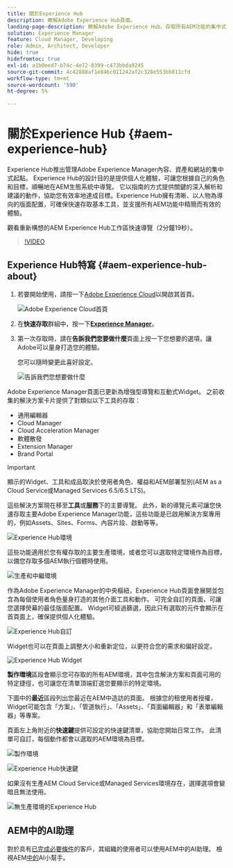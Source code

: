 ```yaml
---
title: 關於Experience Hub
description: 瞭解Adobe Experience Hub頁面。
landing-page-description: 瞭解Adobe Experience Hub，存取所有AEM功能的集中式起點。
solution: Experience Manager
feature: Cloud Manager, Developing
role: Admin, Architect, Developer
hide: true
hidefromtoc: true
exl-id: a1b0eed7-b74c-4e72-8399-c473bbda9245
source-git-commit: 4c42888af1e846c011242af2c328e553bb811cfd
workflow-type: tm+mt
source-wordcount: '590'
ht-degree: 5%

---
```


# 關於Experience Hub {#aem-experience-hub}

Experience Hub推出管理Adobe Experience Manager內容、資產和網站的集中式起點。 Experience Hub的設計目的是提供個人化體驗，可讓您根據自己的角色和目標，順暢地在AEM生態系統中導覽。 它以指南的方式提供關鍵的深入解析和建議的動作，協助您有效率地達成目標。Experience Hub擁有清晰、以人物為導向的版面配置，可確保快速存取基本工具，並支援所有AEM功能中精簡而有效的體驗。

觀看重新構想的AEM Experience Hub工作區快速導覽（2分鐘19秒）。

>[!VIDEO](https://video.tv.adobe.com/v/3470957?learn=on)

<!--
Available as a private beta, Experience Hub offers an optimized experience focused on improving workflows, prioritizing goals, and delivering results. Opting in lets you influence Experience Hub's development by providing feedback that helps shape its future and enhances its value for the entire AEM community. -->

## Experience Hub特寫 {#aem-experience-hub-about}

1. 若要開始使用，請按一下[Adobe Experience Cloud](https://experience.adobe.com/#/@foundationinternal/home)以開啟其首頁。

   ![Adobe Experience Cloud首頁](/help/implementing/cloud-manager/assets/experience-cloud-experiencemanager.png)

1. 在&#x200B;**快速存取**&#x200B;群組中，按一下&#x200B;[**Experience Manager**](https://experience.adobe.com)。
1. 第一次存取時，請在&#x200B;**告訴我們您要做什麼**&#x200B;頁面上按一下您想要的選項，讓Adobe可以量身打造您的體驗。

   您可以隨時變更此喜好設定。

   ![告訴我們您想要做什麼](/help/implementing/cloud-manager/assets/experience-cloud-tellus.png)

Adobe Experience Manager頁面已更新為增強型導覽和互動式Widget。 之前收集的解決方案卡片提供了對類似以下工具的存取：

* 通用編輯器
* Cloud Manager
* Cloud Acceleration Manager
* 軟體散發
* Extension Manager
* Brand Portal

>[!IMPORTANT]
>
>顯示的Widget、工具和成品取決於使用者角色、權益和AEM部署型別(AEM as a Cloud Service或Managed Services 6.5/6.5 LTS)。

這些解決方案現在移至&#x200B;**工具**&#x200B;或&#x200B;**服務**&#x200B;下的主要導覽。 此外，新的導覽元素可讓您快速存取主要Adobe Experience Manager功能，這些功能是已啟用解決方案專用的，例如Assets、Sites、Forms、內容片段、啟動等等。

![Experience Hub環境](/help/implementing/cloud-manager/assets/experience-hub-author-environments.png)

這些功能適用於您有權存取的主要生產環境，或者您可以選取特定環境作為目標，以備您存取多個AEM執行個體時使用。

![生產和中繼環境](/help/implementing/cloud-manager/assets/experience-hub-prod-stage.png)

作為Adobe Experience Manager的中央樞紐，Experience Hub頁面會展開並包含為每個使用者角色量身打造的其他介面工具和動作。 可完全自訂的頁面，可讓您選擇熒幕的最佳版面配置。 Widget可經過篩選，因此只有選取的元件會顯示在首頁面上，確保提供個人化體驗。

![Experience Hub自訂](/help/implementing/cloud-manager/assets/experience-hub-custom.png)

Widget也可以在頁面上調整大小和重新定位，以更符合您的需求和偏好設定。

![Experience Hub Widget](/help/implementing/cloud-manager/assets/experience-hub-widgets.png)

**製作環境**&#x200B;區段會顯示您可存取的所有AEM環境，其中包含解決方案和頁面可用的特定捷徑，也可讓您在清單頂端釘選您要顯示的特定環境。

下圖中的&#x200B;**最近**&#x200B;區段列出您最近在AEM中造訪的頁面。 根據您的租使用者授權，Widget可能包含「方案」、「管道執行」、「Assets」、「頁面編輯器」和「表單編輯器」等專案。

頁面左上角附近的&#x200B;**快速鍵**&#x200B;提供可設定的快速鍵清單，協助您開始日常工作。 此清單可自訂，每個動作都會以選取的AEM環境為目標。

![製作環境](/help/implementing/cloud-manager/assets/experience-hub-recents.png)

![Experience Hub快速鍵](/help/implementing/cloud-manager/assets/experience-hub-quick-shortcuts.png)

如果沒有生產AEM Cloud Service或Managed Services環境存在，選擇選項會變暗且無法使用。

![無生產環境的Experience Hub](/help/implementing/cloud-manager/assets/experience-hub-no-prod-environs.png)

## AEM中的AI助理

對於具有[已完成必要條件](/help/implementing/cloud-manager/ai-assistant-in-aem.md#get-access)的客戶，其組織的使用者可以使用AEM中的AI助理。 檢視AEM[中的](/help/implementing/cloud-manager/ai-assistant-in-aem.md)AI小幫手。
